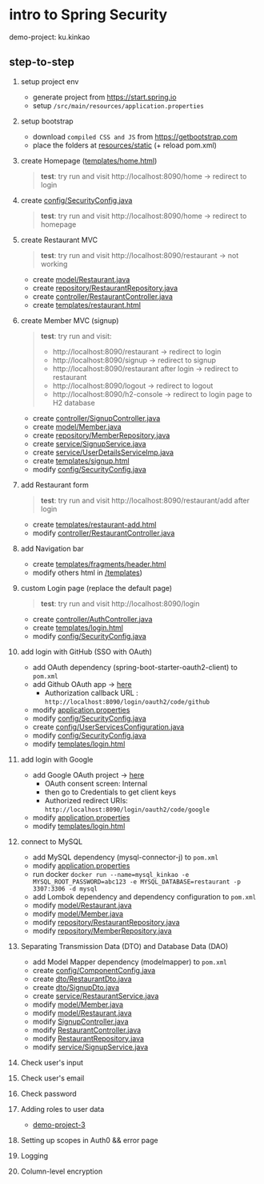 # intro to Spring Security

demo-project: ku.kinkao

## step-to-step

1. setup project env

    - generate project from https://start.spring.io
    - setup `/src/main/resources/application.properties`

2. setup bootstrap

    - download `compiled CSS and JS` from https://getbootstrap.com
    - place the folders at [resources/static](src/main/resources/static) (+ reload pom.xml)

3. create Homepage ([templates/home.html](src/main/resources/templates/home.html))

   <!--run on vscode: ~/KinkaoApplication.java -> toolbar -> run -> run java -->

   > **test**: try run and visit http://localhost:8090/home -> redirect to login

4. create [config/SecurityConfig.java](src/main/java/ku/kinkao/config/SecurityConfig.java)

   > **test**: try run and visit http://localhost:8090/home -> redirect to homepage

5. create Restaurant MVC

   > **test**: try run and visit http://localhost:8090/restaurant -> not working

    - create [model/Restaurant.java](src/main/java/ku/kinkao/model/Restaurant.java)
    - create [repository/RestaurantRepository.java](src/main/java/ku/kinkao/repository/RestaurantRepository.java)
    - create [controller/RestaurantController.java](src/main/java/ku/kinkao/controller/RestaurantController.java)
    - create [templates/restaurant.html](src/main/resources/templates/restaurant.html)

6. create Member MVC (signup)

   > **test**: try run and visit:
   >
   > - http://localhost:8090/restaurant -> redirect to login
   > - http://localhost:8090/signup -> redirect to signup
   > - http://localhost:8090/restaurant after login -> redirect to restaurant
   > - http://localhost:8090/logout -> redirect to logout
   > - http://localhost:8090/h2-console -> redirect to login page to H2 database

    - create [controller/SignupController.java](src/main/java/ku/kinkao/controller/SignupController.java)
    - create [model/Member.java](src/main/java/ku/kinkao/model/Member.java)
    - create [repository/MemberRepository.java](src/main/java/ku/kinkao/repository/MemberRepository.java)
    - create [service/SignupService.java](src/main/java/ku/kinkao/service/SignupService.java)
    - create [service/UserDetailsServiceImp.java](src/main/java/ku/kinkao/service/UserDetailsServiceImp.java)
    - create [templates/signup.html](src/main/resources/templates/signup.html)
    - modify [config/SecurityConfig.java](src/main/java/ku/kinkao/config/SecurityConfig.java)

7. add Restaurant form

   > **test**: try run and visit http://localhost:8090/restaurant/add after login

    - create [templates/restaurant-add.html](src/main/resources/templates/restaurant-add.html)
    - modify [controller/RestaurantController.java](src/main/java/ku/kinkao/controller/RestaurantController.java)

8. add Navigation bar

    - create [templates/fragments/header.html](src/main/resources/templates/fragments/header.html)
    - modify others html in [/templates](src/main/resources/templates))

9. custom Login page (replace the default page)

   > **test**: try run and visit http://localhost:8090/login

    - create [controller/AuthController.java](src/main/java/ku/kinkao/controller/AuthController.java)
    - create [templates/login.html](src/main/resources/templates/login.html)
    - modify [config/SecurityConfig.java](src/main/java/ku/kinkao/config/SecurityConfig.java)

10. add login with GitHub (SSO with OAuth)

    - add OAuth dependency (spring-boot-starter-oauth2-client) to `pom.xml`
    - add Github OAuth app -> [here](https://github.com/settings/applications/new)
        - Authorization callback URL : `http://localhost:8090/login/oauth2/code/github`
    - modify [application.properties](src/main/resources/application.properties)
    - modify [config/SecurityConfig.java](src/main/java/ku/kinkao/config/SecurityConfig.java)
    - create [config/UserServicesConfiguration.java](src/main/java/ku/kinkao/config/UserServicesConfiguration.java)
    - modify [config/SecurityConfig.java](src/main/java/ku/kinkao/config/SecurityConfig.java)
    - modify [templates/login.html](src/main/resources/templates/login.html)

11. add login with Google

    - add Google OAuth project -> [here](https://console.developers.google.com/apis/dashboard)
        - OAuth consent screen: Internal
        - then go to Credentials to get client keys
        - Authorized redirect URIs: `http://localhost:8090/login/oauth2/code/google`
    - modify [application.properties](src/main/resources/application.properties)
    - modify [templates/login.html](src/main/resources/templates/login.html)

12. connect to MySQL

    - add MySQL dependency (mysql-connector-j) to `pom.xml`
    - modify [application.properties](src/main/resources/application.properties)
    - run
      docker `docker run --name=mysql_kinkao -e MYSQL_ROOT_PASSWORD=abc123 -e MYSQL_DATABASE=restaurant -p 3307:3306 -d mysql`
    - add Lombok dependency and dependency configuration to `pom.xml`
    - modify [model/Restaurant.java](src/main/java/ku/kinkao/model/Restaurant.java)
    - modify [model/Member.java](src/main/java/ku/kinkao/model/Member.java)
    - modify [repository/RestaurantRepository.java](src/main/java/ku/kinkao/repository/RestaurantRepository.java)
    - modify [repository/MemberRepository.java](src/main/java/ku/kinkao/repository/MemberRepository.java)

13. Separating Transmission Data (DTO) and Database Data (DAO)

    - add Model Mapper dependency (modelmapper) to `pom.xml`
    - create [config/ComponentConfig.java](src/main/java/ku/kinkao/config/ComponentConfig.java)
    - create [dto/RestaurantDto.java](src/main/java/ku/kinkao/dto/RestaurantDto.java)
    - create [dto/SignupDto.java](src/main/java/ku/kinkao/dto/SignupDto.java)
    - create [service/RestaurantService.java](src/main/java/ku/kinkao/service/RestaurantService.java)
    - modify [model/Member.java](src/main/java/ku/kinkao/model/Member.java)
    - modify [model/Restaurant.java](src/main/java/ku/kinkao/model/Restaurant.java)
    - modify [SignupController.java](src/main/java/ku/kinkao/controller/SignupController.java)
    - modify [RestaurantController.java](src/main/java/ku/kinkao/controller/RestaurantController.java)
    - modify [RestaurantRepository.java](src/main/java/ku/kinkao/repository/RestaurantRepository.java)
    - modify [service/SignupService.java](src/main/java/ku/kinkao/service/SignupService.java)

14. Check user's input

15. Check user's email

16. Check password

17. Adding roles to user data

    - [demo-project-3](https://github.com/KU-SKE17/book)

18. Setting up scopes in Auth0 && error page

19. Logging

20. Column-level encryption